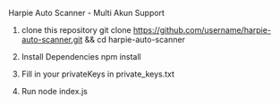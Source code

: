 Harpie Auto Scanner - Multi Akun Support

1. clone this repository
git clone https://github.com/username/harpie-auto-scanner.git &&  cd harpie-auto-scanner

2. Install Dependencies
npm install

3. Fill in your privateKeys in private_keys.txt

4. Run
node index.js